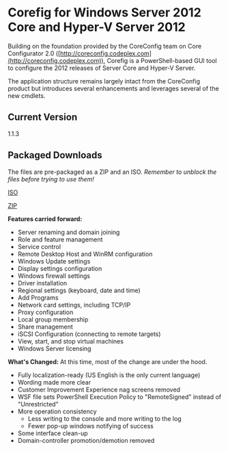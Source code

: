 # Corefig for Windows Server 2012 Core and Hyper-V Server 2012

Building on the foundation provided by the CoreConfig team on Core Configurator 2.0 ([http://coreconfig.codeplex.com](http://coreconfig.codeplex.com)), Corefig is a PowerShell-based GUI tool to configure the 2012 releases of Server Core and Hyper-V Server.

The application structure remains largely intact from the CoreConfig product but introduces several enhancements and leverages several of the new cmdlets.

## Current Version
1.1.3

## Packaged Downloads
The files are pre-packaged as a ZIP and an ISO. *Remember to unblock the files before trying to use them!*

[ISO](https://github.com/ejsiron/Corefig/raw/master/release-ISO/CoreFig.1.1.3.iso)

[ZIP](https://github.com/ejsiron/Corefig/raw/master/release-ZIP/Corefig.1.1.3.zip)

**Features carried forward:**
* Server renaming and domain joining
* Role and feature management
* Service control
* Remote Desktop Host and WinRM configuration
* Windows Update settings
* Display settings configuration
* Windows firewall settings
* Driver installation
* Regional settings (keyboard, date and time)
* Add Programs
* Network card settings, including TCP/IP
* Proxy configuration
* Local group membership
* Share management
* iSCSI Configuration (connecting to remote targets)
* View, start, and stop virtual machines
* Windows Server licensing

**What's Changed:**
At this time, most of the change are under the hood.
* Fully localization-ready (US English is the only current language)
* Wording made more clear
* Customer Improvement Experience nag screens removed
* WSF file sets PowerShell Execution Policy to "RemoteSigned" instead of "Unrestricted"
* More operation consistency
	* Less writing to the console and more writing to the log
	* Fewer pop-up windows notifying of success
* Some interface clean-up
* Domain-controller promotion/demotion removed
